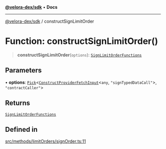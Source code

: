 [**@velora-dex/sdk**](../README.md) • **Docs**

***

[@velora-dex/sdk](../globals.md) / constructSignLimitOrder

# Function: constructSignLimitOrder()

> **constructSignLimitOrder**(`options`): [`SignLimitOrderFunctions`](../type-aliases/SignLimitOrderFunctions.md)

## Parameters

• **options**: [`Pick`](../-internal-/type-aliases/Pick.md)\<[`ConstructProviderFetchInput`](../interfaces/ConstructProviderFetchInput.md)\<`any`, `"signTypedDataCall"`\>, `"contractCaller"`\>

## Returns

[`SignLimitOrderFunctions`](../type-aliases/SignLimitOrderFunctions.md)

## Defined in

[src/methods/limitOrders/signOrder.ts:11](https://github.com/paraswap/paraswap-sdk/blob/master/src/methods/limitOrders/signOrder.ts#L11)
